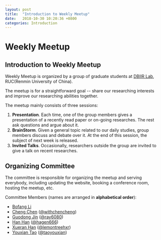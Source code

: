 ```yaml
---
layout: post
title:  "Introduction to Weekly Meetup"
date:   2018-10-30 10:20:36 +0800
categories: Introduction
---
```

# Weekly Meetup

## Introduction to Weekly Meetup
Weekly Meetup is organized by a group of graduate students at [DBIIR Lab](http://iir.ruc.edu.cn), RUC(Renmin University of China).

The meetup is for a straightforward goal -- share our researching interests and improve our researching abilities together.

The meetup mainly consists of three sessions:
1. **Presentation**. Each time, one of the group members gives a presentation of a recently read paper or on-going researches. The rest ask questions and argue about it.
2. **BrainStorm**. Given a general topic related to our daily studies, group members discuss and debate over it. At the end of this session, the subject of next week is released.
3. **Invited Talks**. Occasionally, researchers outside the group are invited to give a talk on recent researches.

## Organizing Committee
The committee is responsible for organizing the meetup and serving everybody, including updating the website, booking a conference room, hosting the meetup, etc.

Committee Members (names are arranged in **alphabetical order**):
+ [Bofang Li](http://bofang.stat-nba.com)
+ [Cheng Chen](http://iir.ruc.edu.cn/~chenc/) ([@withchencheng](https://github.com/withchencheng))
+ [Guodong Jin](http://iir.ruc.edu.cn/~guodong/index.html) ([@ray6080](https://github.com/ray6080))
+ [Han Han](http://iir.ruc.edu.cn/~hanh/) ([@hagen666](https://github.com/hagen666))
+ [Xueran Han](http://iir.ruc.edu.cn/~hanxr/) ([@lemontreehxr](https://github.com/lemontreehxr))
+ [Youxian Tao](http://iir.ruc.edu.cn/~taoyx/) ([@taoyouxian](https://github.com/taoyouxian))
